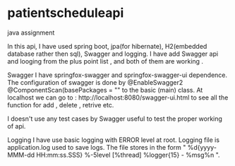 # patientscheduleapi
java assignment

In this api, I have used spring boot, jpa(for hibernate), H2(embedded database rather then sql), Swagger and logging. 
I have add Swagger api and looging from the plus point list , and both of them are working .

Swagger
   I have springfox-swagger and springfox-swagger-ui dependence. The configuration of swagger is done by
   @EnableSwagger2
   @ComponentScan(basePackages = "" to the basic (main) class. 
  At localhost we can go to :
  http://localhost:8080/swagger-ui.html
  to see all the function for add , delete , retrive etc.
  
I doesn't use any test cases by Swagger useful to test the proper working of api.

Logging
   I have use basic logging with ERROR level at root.
   Logging file is application.log used to save logs.
   The file stores in the form " %d{yyyy-MMM-dd HH:mm:ss.SSS} %-5level [%thread] %logger{15} - %msg%n ".
   
